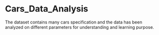 # Cars_Data_Analysis
The dataset contains many cars specification and the data has been analyzed on different parameters for understanding and learning purpose.
